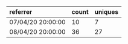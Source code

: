 | referrer          | count | uniques |
| :---------------- | :---- | :------ |
| 07/04/20 20:00:00 | 10    | 7       |
| 08/04/20 20:00:00 | 36    | 27      |